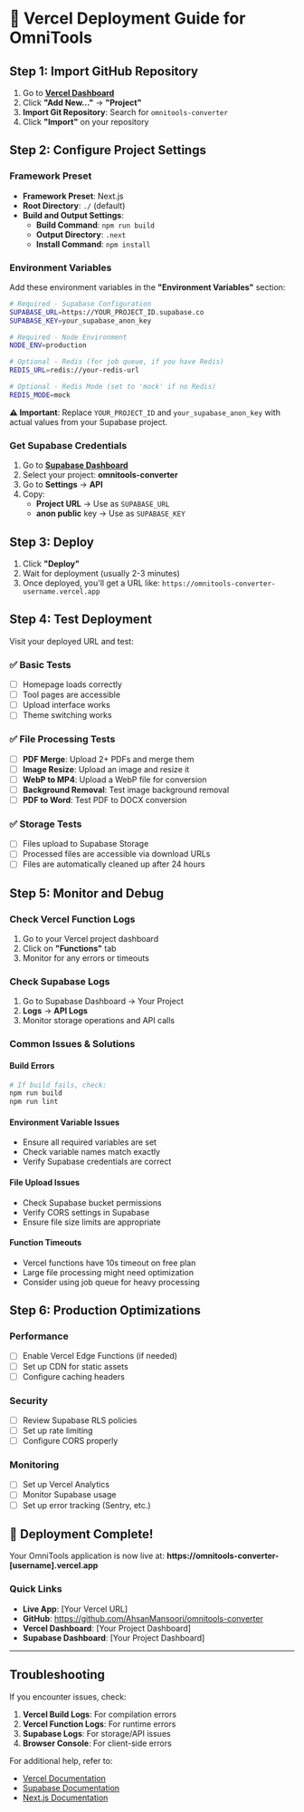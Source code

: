 # 🚀 Vercel Deployment Guide for OmniTools

## Step 1: Import GitHub Repository

1. Go to **[Vercel Dashboard](https://vercel.com/dashboard)**
2. Click **"Add New..."** → **"Project"**
3. **Import Git Repository**: Search for `omnitools-converter`
4. Click **"Import"** on your repository

## Step 2: Configure Project Settings

### Framework Preset
- **Framework Preset**: Next.js
- **Root Directory**: `./` (default)
- **Build and Output Settings**:
  - **Build Command**: `npm run build`
  - **Output Directory**: `.next`
  - **Install Command**: `npm install`

### Environment Variables

Add these environment variables in the **"Environment Variables"** section:

```bash
# Required - Supabase Configuration
SUPABASE_URL=https://YOUR_PROJECT_ID.supabase.co
SUPABASE_KEY=your_supabase_anon_key

# Required - Node Environment
NODE_ENV=production

# Optional - Redis (for job queue, if you have Redis)
REDIS_URL=redis://your-redis-url

# Optional - Redis Mode (set to 'mock' if no Redis)
REDIS_MODE=mock
```

**⚠️ Important**: Replace `YOUR_PROJECT_ID` and `your_supabase_anon_key` with actual values from your Supabase project.

### Get Supabase Credentials

1. Go to **[Supabase Dashboard](https://supabase.com/dashboard)**
2. Select your project: **omnitools-converter**
3. Go to **Settings** → **API**
4. Copy:
   - **Project URL** → Use as `SUPABASE_URL`
   - **anon public** key → Use as `SUPABASE_KEY`

## Step 3: Deploy

1. Click **"Deploy"**
2. Wait for deployment (usually 2-3 minutes)
3. Once deployed, you'll get a URL like: `https://omnitools-converter-username.vercel.app`

## Step 4: Test Deployment

Visit your deployed URL and test:

### ✅ Basic Tests
- [ ] Homepage loads correctly
- [ ] Tool pages are accessible
- [ ] Upload interface works
- [ ] Theme switching works

### ✅ File Processing Tests
- [ ] **PDF Merge**: Upload 2+ PDFs and merge them
- [ ] **Image Resize**: Upload an image and resize it
- [ ] **WebP to MP4**: Upload a WebP file for conversion
- [ ] **Background Removal**: Test image background removal
- [ ] **PDF to Word**: Test PDF to DOCX conversion

### ✅ Storage Tests
- [ ] Files upload to Supabase Storage
- [ ] Processed files are accessible via download URLs
- [ ] Files are automatically cleaned up after 24 hours

## Step 5: Monitor and Debug

### Check Vercel Function Logs
1. Go to your Vercel project dashboard
2. Click on **"Functions"** tab
3. Monitor for any errors or timeouts

### Check Supabase Logs
1. Go to Supabase Dashboard → Your Project
2. **Logs** → **API Logs**
3. Monitor storage operations and API calls

### Common Issues & Solutions

#### Build Errors
```bash
# If build fails, check:
npm run build
npm run lint
```

#### Environment Variable Issues
- Ensure all required variables are set
- Check variable names match exactly
- Verify Supabase credentials are correct

#### File Upload Issues
- Check Supabase bucket permissions
- Verify CORS settings in Supabase
- Ensure file size limits are appropriate

#### Function Timeouts
- Vercel functions have 10s timeout on free plan
- Large file processing might need optimization
- Consider using job queue for heavy processing

## Step 6: Production Optimizations

### Performance
- [ ] Enable Vercel Edge Functions (if needed)
- [ ] Set up CDN for static assets
- [ ] Configure caching headers

### Security
- [ ] Review Supabase RLS policies
- [ ] Set up rate limiting
- [ ] Configure CORS properly

### Monitoring
- [ ] Set up Vercel Analytics
- [ ] Monitor Supabase usage
- [ ] Set up error tracking (Sentry, etc.)

## 🎉 Deployment Complete!

Your OmniTools application is now live at:
**https://omnitools-converter-[username].vercel.app**

### Quick Links
- **Live App**: [Your Vercel URL]
- **GitHub**: https://github.com/AhsanMansoori/omnitools-converter
- **Vercel Dashboard**: [Your Project Dashboard]
- **Supabase Dashboard**: [Your Project Dashboard]

---

## Troubleshooting

If you encounter issues, check:
1. **Vercel Build Logs**: For compilation errors
2. **Vercel Function Logs**: For runtime errors
3. **Supabase Logs**: For storage/API issues
4. **Browser Console**: For client-side errors

For additional help, refer to:
- [Vercel Documentation](https://vercel.com/docs)
- [Supabase Documentation](https://supabase.com/docs)
- [Next.js Documentation](https://nextjs.org/docs)